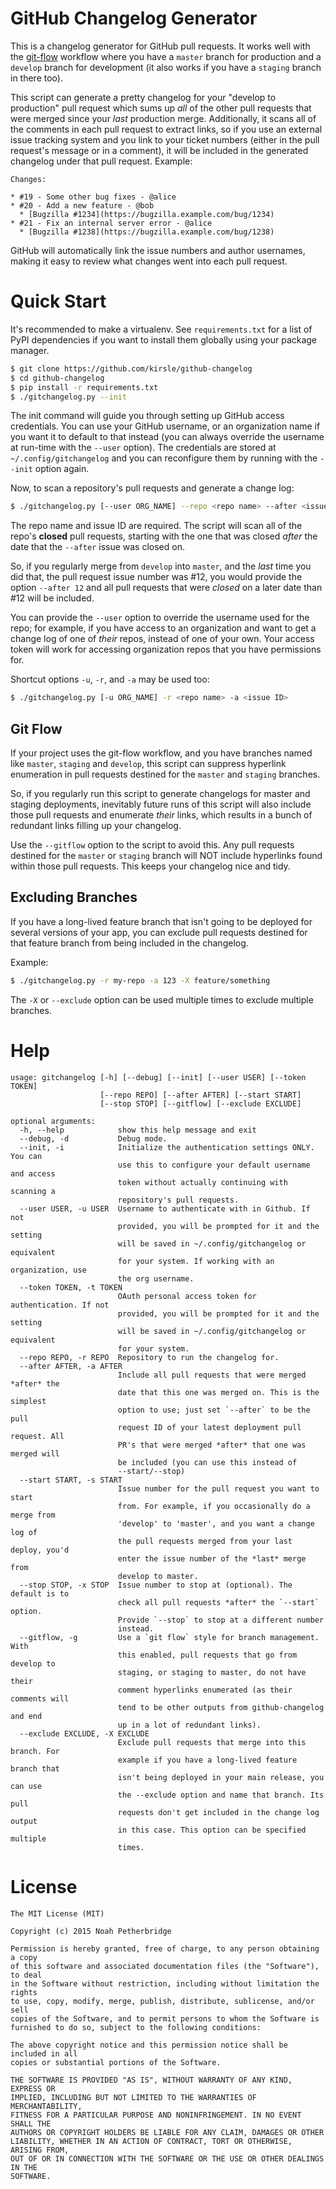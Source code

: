 # GitHub Changelog Generator

This is a changelog generator for GitHub pull requests. It works well with the
[git-flow](http://nvie.com/posts/a-successful-git-branching-model/) workflow
where you have a `master` branch for production and a `develop` branch for
development (it also works if you have a `staging` branch in there too).

This script can generate a pretty changelog for your "develop to production"
pull request which sums up *all* of the other pull requests that were merged
since your *last* production merge. Additionally, it scans all of the comments
in each pull request to extract links, so if you use an external issue tracking
system and you link to your ticket numbers (either in the pull request's message
or in a comment), it will be included in the generated changelog under that
pull request. Example:

```text
Changes:

* #19 - Some other bug fixes - @alice
* #20 - Add a new feature - @bob
  * [Bugzilla #1234](https://bugzilla.example.com/bug/1234)
* #21 - Fix an internal server error - @alice
  * [Bugzilla #1238](https://bugzilla.example.com/bug/1238)
```

GitHub will automatically link the issue numbers and author usernames, making it
easy to review what changes went into each pull request.

# Quick Start

It's recommended to make a virtualenv. See `requirements.txt` for a list of
PyPI dependencies if you want to install them globally using your package
manager.

```bash
$ git clone https://github.com/kirsle/github-changelog
$ cd github-changelog
$ pip install -r requirements.txt
$ ./gitchangelog.py --init
```

The init command will guide you through setting up GitHub access credentials.
You can use your GitHub username, or an organization name if you want it to
default to that instead (you can always override the username at run-time with
the `--user` option). The credentials are stored at `~/.config/gitchangelog`
and you can reconfigure them by running with the `--init` option again.

Now, to scan a repository's pull requests and generate a change log:

```bash
$ ./gitchangelog.py [--user ORG_NAME] --repo <repo name> --after <issue ID>
```

The repo name and issue ID are required. The script will scan all of the repo's
**closed** pull requests, starting with the one that was closed *after* the
date that the `--after` issue was closed on.

So, if you regularly merge from `develop` into `master`, and the *last* time you
did that, the pull request issue number was #12, you would provide the option
`--after 12` and all pull requests that were *closed* on a later date than #12
will be included.

You can provide the `--user` option to override the username used for the repo;
for example, if you have access to an organization and want to get a change log
of one of *their* repos, instead of one of your own. Your access token will
work for accessing organization repos that you have permissions for.

Shortcut options `-u`, `-r`, and `-a` may be used too:

```bash
$ ./gitchangelog.py [-u ORG_NAME] -r <repo name> -a <issue ID>
```

## Git Flow

If your project uses the git-flow workflow, and you have branches named like
`master`, `staging` and `develop`, this script can suppress hyperlink
enumeration in pull requests destined for the `master` and `staging` branches.

So, if you regularly run this script to generate changelogs for master and
staging deployments, inevitably future runs of this script will also include
those pull requests and enumerate *their* links, which results in a bunch of
redundant links filling up your changelog.

Use the `--gitflow` option to the script to avoid this. Any pull requests
destined for the `master` or `staging` branch will NOT include hyperlinks found
within those pull requests. This keeps your changelog nice and tidy.

## Excluding Branches

If you have a long-lived feature branch that isn't going to be deployed for
several versions of your app, you can exclude pull requests destined for that
feature branch from being included in the changelog.

Example:

```bash
$ ./gitchangelog.py -r my-repo -a 123 -X feature/something
```

The `-X` or `--exclude` option can be used multiple times to exclude multiple
branches.

# Help

```
usage: gitchangelog [-h] [--debug] [--init] [--user USER] [--token TOKEN]
                    [--repo REPO] [--after AFTER] [--start START]
                    [--stop STOP] [--gitflow] [--exclude EXCLUDE]

optional arguments:
  -h, --help            show this help message and exit
  --debug, -d           Debug mode.
  --init, -i            Initialize the authentication settings ONLY. You can
                        use this to configure your default username and access
                        token without actually continuing with scanning a
                        repository's pull requests.
  --user USER, -u USER  Username to authenticate with in Github. If not
                        provided, you will be prompted for it and the setting
                        will be saved in ~/.config/gitchangelog or equivalent
                        for your system. If working with an organization, use
                        the org username.
  --token TOKEN, -t TOKEN
                        OAuth personal access token for authentication. If not
                        provided, you will be prompted for it and the setting
                        will be saved in ~/.config/gitchangelog or equivalent
                        for your system.
  --repo REPO, -r REPO  Repository to run the changelog for.
  --after AFTER, -a AFTER
                        Include all pull requests that were merged *after* the
                        date that this one was merged on. This is the simplest
                        option to use; just set `--after` to be the pull
                        request ID of your latest deployment pull request. All
                        PR's that were merged *after* that one was merged will
                        be included (you can use this instead of
                        --start/--stop)
  --start START, -s START
                        Issue number for the pull request you want to start
                        from. For example, if you occasionally do a merge from
                        'develop' to 'master', and you want a change log of
                        the pull requests merged from your last deploy, you'd
                        enter the issue number of the *last* merge from
                        develop to master.
  --stop STOP, -x STOP  Issue number to stop at (optional). The default is to
                        check all pull requests *after* the `--start` option.
                        Provide `--stop` to stop at a different number
                        instead.
  --gitflow, -g         Use a `git flow` style for branch management. With
                        this enabled, pull requests that go from develop to
                        staging, or staging to master, do not have their
                        comment hyperlinks enumerated (as their comments will
                        tend to be other outputs from github-changelog and end
                        up in a lot of redundant links).
  --exclude EXCLUDE, -X EXCLUDE
                        Exclude pull requests that merge into this branch. For
                        example if you have a long-lived feature branch that
                        isn't being deployed in your main release, you can use
                        the --exclude option and name that branch. Its pull
                        requests don't get included in the change log output
                        in this case. This option can be specified multiple
                        times.
```

# License

```
The MIT License (MIT)

Copyright (c) 2015 Noah Petherbridge

Permission is hereby granted, free of charge, to any person obtaining a copy
of this software and associated documentation files (the "Software"), to deal
in the Software without restriction, including without limitation the rights
to use, copy, modify, merge, publish, distribute, sublicense, and/or sell
copies of the Software, and to permit persons to whom the Software is
furnished to do so, subject to the following conditions:

The above copyright notice and this permission notice shall be included in all
copies or substantial portions of the Software.

THE SOFTWARE IS PROVIDED "AS IS", WITHOUT WARRANTY OF ANY KIND, EXPRESS OR
IMPLIED, INCLUDING BUT NOT LIMITED TO THE WARRANTIES OF MERCHANTABILITY,
FITNESS FOR A PARTICULAR PURPOSE AND NONINFRINGEMENT. IN NO EVENT SHALL THE
AUTHORS OR COPYRIGHT HOLDERS BE LIABLE FOR ANY CLAIM, DAMAGES OR OTHER
LIABILITY, WHETHER IN AN ACTION OF CONTRACT, TORT OR OTHERWISE, ARISING FROM,
OUT OF OR IN CONNECTION WITH THE SOFTWARE OR THE USE OR OTHER DEALINGS IN THE
SOFTWARE.
```
